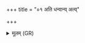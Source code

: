 +++
title = "०१ अति धन्वान्य् अत्य्"

+++
<details><summary>मूलम् (GR)</summary>

+++(PSK 20.10.1)+++अति धन्वान्य् अत्य् अपस् ततर्द  
श्येनो नृचक्षा अवसानदर्शः ।  
तरन् विश्वावरा रजांस्- +++(rajāṃsi)+++  
-ईन्द्रेण सख्या शिव आ जगाम ॥
</details>